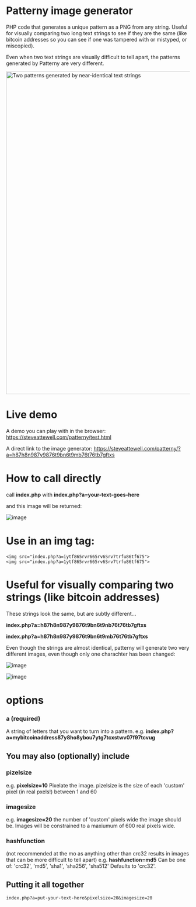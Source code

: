# Patterny image generator
PHP code that generates a unique pattern as a PNG from any string. Useful for visually comparing two long text strings to see if they are the same (like bitcoin addresses so you can see if one was tampered with or mistyped, or miscopied).

Even when two text strings are visually difficult to tell apart, the patterns generated by Patterny are very different.

<img width="881" alt="Two patterns generated by near-identical text strings" src="https://user-images.githubusercontent.com/21079244/220591270-1f36fe8b-9d13-40a4-bdb4-db0fb0bf2680.png">

# Live demo

A demo you can play with in the browser:
https://steveattewell.com/patterny/test.html

A direct link to the image generator:
https://steveattewell.com/patterny/?a=h87h8n987y9876t9bn6t9mb76t76tb7gftxs

# How to call directly
call **index.php** with **index.php?a=your-text-goes-here**

and this image will be returned:

![image](https://user-images.githubusercontent.com/21079244/220489934-8b7e36d9-0fe7-4ca4-9fae-22028491dc01.png)

# Use in an img tag:
```
<img src="index.php?a=iytf865rvr665rv6Srv7trfu86tf675">
<img src="index.php?a=1ytf865rvr665rv6Srv7trfu86tf675">
```



# Useful for visually comparing two strings (like bitcoin addresses)
These strings look the same, but are subtly different...

**index.php?a=h87h8n987y9876t9bn6t9nb76t76tb7gftxs**

**index.php?a=h87h8n987y9876t9bn6t9mb76t76tb7gftxs**

Even though the strings are almost identical, patterny will generate two very different images, even though only one charachter has been changed:

![image](https://user-images.githubusercontent.com/21079244/220490348-91c64ae3-67a7-4695-bb2f-8ba499f5abd5.png)

![image](https://user-images.githubusercontent.com/21079244/220490419-3f41be8a-a0fa-4a4d-87ae-a78b96511163.png)

# options
### a (required)
A string of letters that you want to turn into a pattern. 
e.g. **index.php?a=mybitcoinaddress87y8ho8ybou7ytg7tcxstwv07f97tcvug** 


## You may also (optionally) include 
### pizelsize 
e.g. **pixelsize=10**
Pixelate the image. pizelsize is the size of each 'custom' pixel (in real pxels!) between 1 and 60

### imagesize
e.g. **imagesize=20**
the number of 'custom' pixels wide the image should be. Images will be constrained to a maxiumum of 600 real pixels wide. 

### hashfunction 
(not recommended at the mo as anything other than crc32 results in images that can be more difficult to tell apart)
e.g. **hashfunction=md5**
Can be one of:  'crc32', 'md5', 'sha1', 'sha256', 'sha512'
Defaults to 'crc32'.

## Putting it all together
```index.php?a=put-your-text-here&pixelsize=20&imagesize=20 ```
